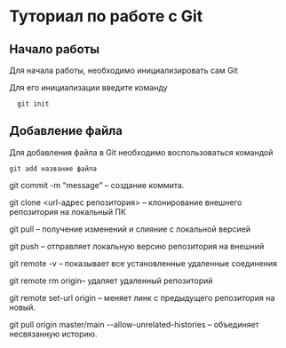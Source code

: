 # Туториал по работе с Git

## Начало работы

Для начала работы, необходимо инициализировать сам Git

Для его инициализации введите команду 

```
  git init
```

## Добавление файла

Для добавления файла в Git необходимо воспользоваться командой 

```
git add название файла
```

git commit -m “message” – создание коммита.

git clone <url-адрес репозитория> – клонирование внешнего репозитория на  локальный ПК

git pull – получение изменений и слияние с локальной версией

git push – отправляет локальную версию репозитория на внешний

git remote -v – показывает все установленные удаленные соединения

git remote rm origin– удаляет удаленный репозиторий

git remote set-url origin <remote-url> – меняет линк с предыдущего репозитория на новый.

git pull origin master/main --allow-unrelated-histories – объединяет несвязанную историю.

